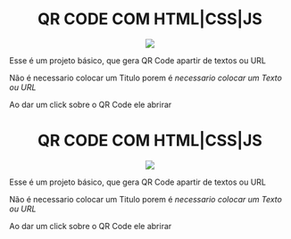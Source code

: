 <h1 align="center"> QR CODE COM HTML|CSS|JS </h1>
<p align="center">
    <img src="https://api.qrserver.com/v1/create-qr-code/?size=150x150&data=Ol%C3%A1%20sou%20jackson%20e%20esse%20%C3%A9%20um%20projeto%20legal%20com%20js"/>
</p>
<p>Esse é um projeto básico, que gera QR Code apartir de textos ou URL</p>
<p>Não é necessario colocar um Titulo porem é <em>necessario colocar um Texto ou URL</em></p>
<p>Ao dar um click sobre o QR Code ele abrirar</p><h1 align="center"> QR CODE COM HTML|CSS|JS </h1>
<p align="center">
    <img src="https://api.qrserver.com/v1/create-qr-code/?size=150x150&data=Ol%C3%A1%20sou%20jackson%20e%20esse%20%C3%A9%20um%20projeto%20legal%20com%20js"/>
</p>
<p>Esse é um projeto básico, que gera QR Code apartir de textos ou URL</p>
<p>Não é necessario colocar um Titulo porem é <em>necessario colocar um Texto ou URL</em></p>
<p>Ao dar um click sobre o QR Code ele abrirar</p>
